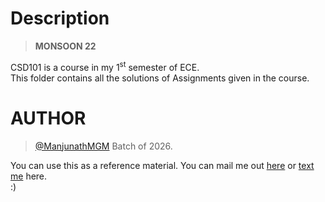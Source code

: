 # Description
 >**MONSOON 22** <br />
 
 
CSD101 is a course in my 1<sup>st</sup> semester of ECE. <br />
This folder contains all the solutions of Assignments given in the course.
# AUTHOR 
> [@ManjunathMGM](https://github.com/ManjunathMGM)
> Batch of 2026.


You can use this as a reference material.
You can mail me out [here](mailto:manjunathmajety@gmail.com) or [text me](https://www.instagram.com/man.ju.nath/) here. <br />
:)

